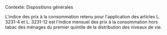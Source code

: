 Contexte: Dispositions générales

L'indice des prix à la consommation retenu pour l'application des articles L. 3231-4 et L. 3231-12 est l'indice mensuel des prix à la consommation hors tabac des ménages du premier quintile de la distribution des niveaux de vie.